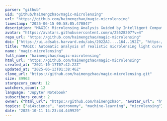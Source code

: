 ```yaml
---
parser: "github"
uid: "github/haimengzhao/magic-microlensing"
url: "https://github.com/haimengzhao/magic-microlensing"
timestamp: "2025-06-15 00:58:05.470847"
description: "MAGIC: Microlensing Analysis Guided by Intelligent Computation. A PyTorch framework for automatic analysis of realistic microlensing light curves."
avatar: "https://avatars.githubusercontent.com/u/25528207?v=4"
repo_url: "https://github.com/haimengzhao/magic-microlensing"
doi: ["https://ui.adsabs.harvard.edu/abs/2022AJ....164..192Z", "https://ui.adsabs.harvard.edu/abs/2025ascl.soft06002Z/abstract"]
title: "MAGIC: Automatic analysis of realistic microlensing light curves"
name: "magic-microlensing"
full_name: "haimengzhao/magic-microlensing"
html_url: "https://github.com/haimengzhao/magic-microlensing"
created_at: "2021-10-17T07:42:22Z"
updated_at: "2025-06-13T01:38:46Z"
clone_url: "https://github.com/haimengzhao/magic-microlensing.git"
size: 89963
stargazers_count: 12
watchers_count: 12
language: "Jupyter Notebook"
subscribers_count: 2
owner: {"html_url": "https://github.com/haimengzhao", "avatar_url": "https://avatars.githubusercontent.com/u/25528207?v=4", "login": "haimengzhao", "type": "User"}
topics: ["ai4science", "astronomy", "machine-learning", "microlensing"]
date: "2025-10-11 14:23:44.449929"
---
```

